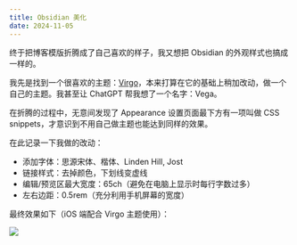 ```yaml
---
title: Obsidian 美化
date: 2024-11-05
---
```

终于把博客模版折腾成了自己喜欢的样子，我又想把 Obsidian 的外观样式也搞成一样的。

我先是找到一个很喜欢的主题：[Virgo](https://github.com/loveminimal/obsidian-theme-virgo)，本来打算在它的基础上稍加改动，做一个自己的主题。我甚至让 ChatGPT 帮我想了一个名字：Vega。

在折腾的过程中，无意间发现了 Appearance 设置页面最下方有一项叫做 CSS snippets，才意识到不用自己做主题也能达到同样的效果。

在此记录一下我做的改动：

- 添加字体：思源宋体、楷体、Linden Hill, Jost
- 链接样式：去掉颜色，下划线变虚线
- 编辑/预览区最大宽度：65ch（避免在电脑上显示时每行字数过多）
- 左右边距：0.5rem（充分利用手机屏幕的宽度）

最终效果如下（iOS 端配合 Virgo 主题使用）：
 
 ![](../IMG_2922.png)
